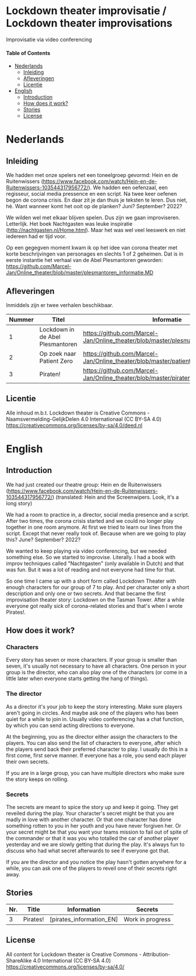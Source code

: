 # Lockdown theater improvisatie / Lockdown theater improvisations
Improvisatie via video conferencing

#### Table of Contents
* [Nederlands](#nederlands)
    *   [Inleiding](#inleiding)
    *   [Afleveringen](#afleveringen)
    *   [Licentie](#licentie)
* [English](#english)
    *   [Introduction](#introduction)
    *   [How does it work?](#how-does-it-work)
    *   [Stories](#stories)
    *   [License](#license)


# Nederlands

## Inleiding
We hadden met onze spelers net een toneelgroep gevormd: Hein en de Ruitenwissers (https://www.facebook.com/watch/Hein-en-de-Ruitenwissers-103544317956772/). We hadden een oefenzaal, een regisseur, social media pressence en een script. Na twee keer oefenen begon de corona crisis. En daar zit je dan thuis je teksten te leren. Dus niet, hè. Want wanneer komt het ooit op de planken? Juni? September? 2022?

We wilden wel met elkaar blijven spelen. Dus zijn we gaan improviseren. Letterlijk. Het boek Nachtgasten was leuke inspiratie (http://nachtgasten.nl/Home.html). Maar het was wel veel leeswerk en niet iedereen had er tijd voor.

Op een gegegven moment kwam ik op het idee van corona theater met korte beschrijvingen van personages en slechts 1 of 2 geheimen. Dat is in eerste instantie het verhaal van de Abel Plesmantoren geworden:
https://github.com/Marcel-Jan/Online_theater/blob/master/plesmantoren_informatie.MD


## Afleveringen
Inmiddels zijn er twee verhalen beschikbaar.

Nummer | Titel | Informatie | Geheimen
------ | ----- | ---------- | ---------
1 | Lockdown in de Abel Plesmantoren | https://github.com/Marcel-Jan/Online_theater/blob/master/plesmantoren_informatie.MD | https://github.com/Marcel-Jan/Online_theater/blob/master/plesmantoren_geheimen.MD
2 | Op zoek naar Patient Zero | https://github.com/Marcel-Jan/Online_theater/blob/master/patientzero_informatie.MD | work in progress
3 | Piraten! | https://github.com/Marcel-Jan/Online_theater/blob/master/piraten_informatie.MD | https://github.com/Marcel-Jan/Online_theater/blob/master/piraten_geheimen.MD

## Licentie
Alle inhoud m.b.t. Lockdown theater is Creative Commons - Naamsvermelding-GelijkDelen 4.0 Internationaal (CC BY-SA 4.0) https://creativecommons.org/licenses/by-sa/4.0/deed.nl



# English

## Introduction
We had just created our theatre group: Hein en de Ruitenwissers (https://www.facebook.com/watch/Hein-en-de-Ruitenwissers-103544317956772/) (translated: Hein and the Screenwipers. Look, it's a long story)

We had a room to practice in, a director, social media presence and a script. After two times, the corona crisis started and we could no longer play together in one room anymore. At first we tried to learn our lines from the script. Except that never really took of. Because when are we going to play this? June? September? 2022?

We wanted to keep playing via video conferencing, but we needed something else. So we started to improvise. Literally. I had a book with improv techniques called "Nachtgasten" (only available in Dutch) and that was fun. But it was a lot of reading and not everyone had time for that.

So one time I came up with a short form called Lockdown Theater with enough characters for our group of 7 to play. And per character only a short description and only one or two secrets. And that became the first improvisation theater story: Lockdown on the Tasman Tower. After a while everyone got really sick of corona-related stories and that's when I wrote Pirates!.

## How does it work?
### Characters
Every story has seven or more characters. If your group is smaller than seven, it's usually not necessary to have all characters. One person in your group is the director, who can also play one of the characters (or come in a little later when everyone starts getting the hang of things).

### The director
As a director it's your job to keep the story interesting. Make sure players aren't going in circles. And maybe ask one of the players who has been quiet for a while to join in. Usually video conferencing has a chat function, by which you can send acting directions to everyone.

At the beginning, you as the director either assign the characters to the players. You can also send the list of characters to everyone, after which the players send back their preferred character to play. I usually do this in a first come, first serve manner. If everyone has a role, you send each player their own secrets.

If you are in a large group, you can have multiple directors who make sure the story keeps on rolling.

### Secrets
The secrets are meant to spice the story up and keep it going. They get reveiled during the play. Your character's secret might be that you are madly in love with another character. Or that one character has done something rotten to you in her youth and you have never forgiven her. Or your secret might be that you want your teams mission to fail out of spite of the commander or that it was you who totalled the car of another player yesterday and we are slowly getting that during the play. It's always fun to discuss who had what secret afterwards to see if everyone got that. 

If you are the director and you notice the play hasn't gotten anywhere for a while, you can ask one of the players to reveil one of their secrets right away.


## Stories

Nr. | Title | Information | Secrets
------ | ----- | ---------- | ---------
3 | Pirates! | [pirates_information_EN] | Work in progress

## License
All content for Lockdown theater is Creative Commons - Attribution-ShareAlike 4.0 International (CC BY-SA 4.0) https://creativecommons.org/licenses/by-sa/4.0/
